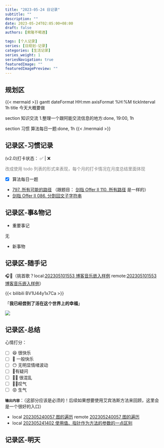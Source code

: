 ```yaml
---
title: "2023-05-24 日记录"
subtitle: ""
description: ""
date: 2023-05-24T02:05:00+08:00
draft: false
authors: [索隆不喝酒]

tags: [个人记录]
series: [日规划-记录]
categories: [生活记录]
series_weight: 1
seriesNavigation: true
featuredImage: ""
featuredImagePreview: ""
---
```

<!--more-->

## 规划区


{{< mermaid >}}
gantt
dateFormat HH:mm
axisFormat %H:%M
tickInterval 1h
title 今天大概要做

section 知识交流
	1.整理一个跟阿能交流信息的地方:done, 19:00, 1h
	
section 习惯
	算法每日一题:done, 1h
{{< /mermaid >}}


## 记录区-习惯记录

(v2.0)打卡状态： ✅   |  ❌ 

<font color=grey>改成使用 todo 列表的形式来表现，每个月的打卡情况在月度总结里面体现</font>

- [x] 算法每日一题

- [797. 所有可能的路径](https://leetcode.cn/problems/all-paths-from-source-to-target/) （跟题目： [剑指 Offer II 110. 所有路径](https://leetcode.cn/problems/bP4bmD/) 是一样的）
-  [剑指 Offer II 086. 分割回文子字符串](https://leetcode.cn/problems/M99OJA/)

## 记录区-事&物记

- 重要事记

无

- 新事物

## 记录区-随手记
🎧🎵（挑首歌？local:[202305101553 博客音乐嵌入样例](content/posts/life/music/202305101553%20博客音乐嵌入样例.md) remote:[202305101553 博客音乐嵌入样例](http://honghuiqiang.com/202305101553-%E5%8D%9A%E5%AE%A2%E9%9F%B3%E4%B9%90%E5%B5%8C%E5%85%A5%E6%A0%B7%E4%BE%8B/)）

{{< bilibili BV1U44y1x7Ca >}}

「**我已经尝到了活在这个世界上的幸福**」

![](images/posts/Pasted%20image%2020230524181659.png)

## 记录区-总结

心情打分：
- [ ] 😆 很快乐
- [ ] 🙂 一般快乐
- [ ] 😶 无明显情绪波动
- [ ] 🧐有疑问
- [ ] 😵‍💫 很混乱
- [ ] 😮‍💨叹气
- [ ] 😡 生气

**`输出内容`**：（这部分应该是必须的！后续如果想要使用艾宾浩斯方法来回顾，这里会是一个很好的入口）
- local [202305240057 图的遍历](content/posts/algorithm/202305240057%20图的遍历.md) remote [202305240057 图的遍历](http://honghuiqiang.com/202305240057-%E5%9B%BE%E7%9A%84%E9%81%8D%E5%8E%86)
- local [202305241402 使用值、指针作为方法的参数的一点区别](content/posts/box/202305241402%20使用值、指针作为方法的参数的一点区别.md)



## 记录区-明天

